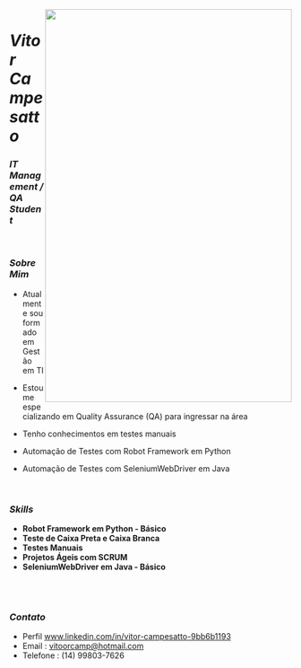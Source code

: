   <img align="right" width="440" height="700" right="0px" src="https://i.imgur.com/jJJRSB0.png">


# *Vitor Campesatto*
### *IT Management / QA Student*


<br>

### *Sobre Mim*

<p align="left" margin-left="10px"> 
 
- Atualmente sou formado em Gestão em TI
  

- Estou me especializando em Quality Assurance (QA) para ingressar na área
  

- Tenho conhecimentos em testes manuais 
  
 
- Automação de Testes com Robot Framework em Python 
  

- Automação de Testes com SeleniumWebDriver em Java
 




<br>

### *Skills*

<p align="left" margin-left="10px">
 
-  <strong>Robot Framework em Python - Básico</strong> <br>
-  <strong>Teste de Caixa Preta e Caixa Branca </strong> <br>
-  <strong>Testes Manuais </strong> <br>
-  <strong>Projetos Ágeis com SCRUM </strong> <br>
-  <strong>SeleniumWebDriver em Java - Básico</strong>
</p>

<br/>
<br/>

### *Contato*

- Perfil www.linkedin.com/in/vitor-campesatto-9bb6b1193
- Email : vitoorcamp@hotmail.com
- Telefone : (14) 99803-7626
